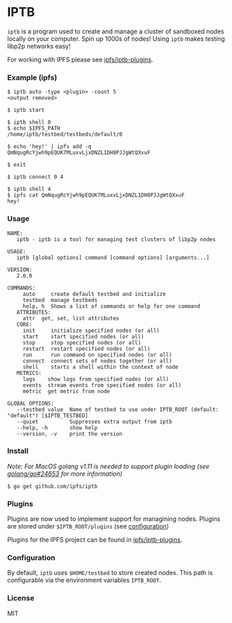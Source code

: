 # IPTB

`iptb` is a program used to create and manage a cluster of sandboxed nodes
locally on your computer. Spin up 1000s of nodes! Using `iptb` makes testing
libp2p networks easy!

For working with IPFS please see [ipfs/iptb-plugins](https://github.com/ipfs/iptb-plugins).

### Example (ipfs)

```
$ iptb auto -type <plugin> -count 5
<output removed>

$ iptb start

$ iptb shell 0
$ echo $IPFS_PATH
/home/iptb/testbed/testbeds/default/0

$ echo 'hey!' | ipfs add -q
QmNqugRcYjwh9pEQUK7MLuxvLjxDNZL1DH8PJJgWtQXxuF

$ exit

$ iptb connect 0 4

$ iptb shell 4
$ ipfs cat QmNqugRcYjwh9pEQUK7MLuxvLjxDNZL1DH8PJJgWtQXxuF
hey!
```

### Usage
```
NAME:
   iptb - iptb is a tool for managing test clusters of libp2p nodes

USAGE:
   iptb [global options] command [command options] [arguments...]

VERSION:
   2.0.0

COMMANDS:
     auto     create default testbed and initialize
     testbed  manage testbeds
     help, h  Shows a list of commands or help for one command
   ATTRIBUTES:
     attr  get, set, list attributes
   CORE:
     init     initialize specified nodes (or all)
     start    start specified nodes (or all)
     stop     stop specified nodes (or all)
     restart  restart specified nodes (or all)
     run      run command on specified nodes (or all)
     connect  connect sets of nodes together (or all)
     shell    starts a shell within the context of node
   METRICS:
     logs    show logs from specified nodes (or all)
     events  stream events from specified nodes (or all)
     metric  get metric from node

GLOBAL OPTIONS:
   --testbed value  Name of testbed to use under IPTB_ROOT (default: "default") [$IPTB_TESTBED]
   --quiet          Suppresses extra output from iptb
   --help, -h       show help
   --version, -v    print the version
```

### Install

_Note: For MacOS golang v1.11 is needed to support plugin loading
(see [golang/go#24653](https://github.com/golang/go/issues/24653) for more information)_

```
$ go get github.com/ipfs/iptb
```

### Plugins

Plugins are now used to implement support for managining nodes. Plugins are
stored under `$IPTB_ROOT/plugins` (see [configuration](#configuration))

Plugins for the IPFS project can be found in [ipfs/iptb-plugins](https://github.com/ipfs/iptb-plugins).

### Configuration

By default, `iptb` uses `$HOME/testbed` to store created nodes. This path is configurable via the environment variables `IPTB_ROOT`.

### License

MIT
